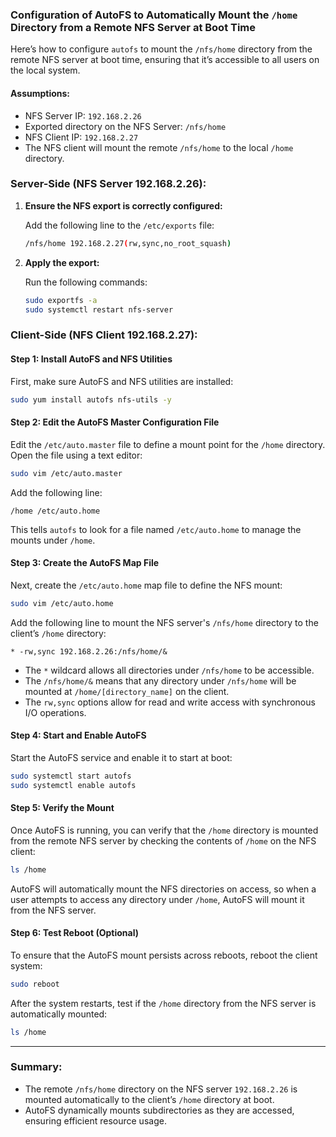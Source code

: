### Configuration of AutoFS to Automatically Mount the `/home` Directory from a Remote NFS Server at Boot Time

Here’s how to configure `autofs` to mount the `/nfs/home` directory from the remote NFS server at boot time, ensuring that it’s accessible to all users on the local system.

#### **Assumptions:**
- NFS Server IP: `192.168.2.26`
- Exported directory on the NFS Server: `/nfs/home`
- NFS Client IP: `192.168.2.27`
- The NFS client will mount the remote `/nfs/home` to the local `/home` directory.

### **Server-Side (NFS Server 192.168.2.26):**

1. **Ensure the NFS export is correctly configured:**

   Add the following line to the `/etc/exports` file:
   ```bash
   /nfs/home 192.168.2.27(rw,sync,no_root_squash)
   ```

2. **Apply the export:**

   Run the following commands:
   ```bash
   sudo exportfs -a
   sudo systemctl restart nfs-server
   ```

### **Client-Side (NFS Client 192.168.2.27):**

#### **Step 1: Install AutoFS and NFS Utilities**
First, make sure AutoFS and NFS utilities are installed:
```bash
sudo yum install autofs nfs-utils -y
```

#### **Step 2: Edit the AutoFS Master Configuration File**
Edit the `/etc/auto.master` file to define a mount point for the `/home` directory. Open the file using a text editor:
```bash
sudo vim /etc/auto.master
```

Add the following line:
```
/home /etc/auto.home
```
This tells `autofs` to look for a file named `/etc/auto.home` to manage the mounts under `/home`.

#### **Step 3: Create the AutoFS Map File**
Next, create the `/etc/auto.home` map file to define the NFS mount:
```bash
sudo vim /etc/auto.home
```

Add the following line to mount the NFS server's `/nfs/home` directory to the client’s `/home` directory:
```
* -rw,sync 192.168.2.26:/nfs/home/&
```

- The `*` wildcard allows all directories under `/nfs/home` to be accessible.
- The `/nfs/home/&` means that any directory under `/nfs/home` will be mounted at `/home/[directory_name]` on the client.
- The `rw,sync` options allow for read and write access with synchronous I/O operations.

#### **Step 4: Start and Enable AutoFS**
Start the AutoFS service and enable it to start at boot:
```bash
sudo systemctl start autofs
sudo systemctl enable autofs
```

#### **Step 5: Verify the Mount**
Once AutoFS is running, you can verify that the `/home` directory is mounted from the remote NFS server by checking the contents of `/home` on the NFS client:
```bash
ls /home
```

AutoFS will automatically mount the NFS directories on access, so when a user attempts to access any directory under `/home`, AutoFS will mount it from the NFS server.

#### **Step 6: Test Reboot (Optional)**
To ensure that the AutoFS mount persists across reboots, reboot the client system:
```bash
sudo reboot
```

After the system restarts, test if the `/home` directory from the NFS server is automatically mounted:
```bash
ls /home
```

---

### Summary:
- The remote `/nfs/home` directory on the NFS server `192.168.2.26` is mounted automatically to the client’s `/home` directory at boot.
- AutoFS dynamically mounts subdirectories as they are accessed, ensuring efficient resource usage.
